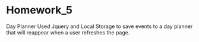 # Homework_5
Day Planner
Used Jquery and Local Storage to save events to a day planner that will reappear when a user refreshes the page.
